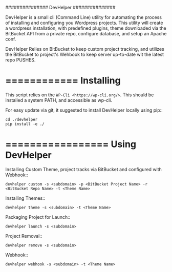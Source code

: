 ###############
 DevHelper
###############

 
DevHelper is a small cli (Command Line) utility for automating the process of installing and configuring you Wordpress projects. This utility will create a wordpress installation, with predefined plugins, theme downloaded via the BitBucket API from a private repo, configure database, and setup an Apache conf.

DevHelper Relies on BitBucket to keep custom project tracking, and utilizes the BitBucket to project's Wehbook to keep server up-to-date wit the latest repo PUSHES.

============
 Installing
============

This script relies on the `WP-Cli <https://wp-cli.org/>`. This should be installed a system PATH, and accessible as wp-cli.

For easy update via git, it suggested to install DevHelper locally using pip::

    cd ./devhelper
    pip install -e ./

=================
 Using DevHelper
=================

Installing Custom Theme, project tracks via BitBucket and configured with Webhook::

    devhelper custom -s <subdomain> -p <BitBucket Project Name> -r <BitBucket Repo Name> -t <Theme Name>

Installing Themes::

    devhelper theme -s <subdomain> -t <Theme Name>

Packaging Project for Launch::

    devhelper launch -s <subdomain>

Project Removal::

    devhelper remove -s <subdomain>

Webhook::

    devhelper webhook -s <subdomain> -t <Theme Name>